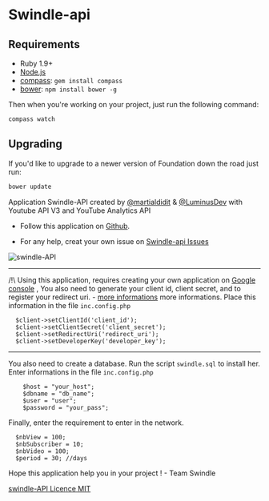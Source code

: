 Swindle-api
===========

## Requirements

  * Ruby 1.9+
  * [Node.js](http://nodejs.org)
  * [compass](http://compass-style.org/): `gem install compass`
  * [bower](http://bower.io): `npm install bower -g`

  
Then when you're working on your project, just run the following command:

```bash
compass watch
```

## Upgrading

If you'd like to upgrade to a newer version of Foundation down the road just run:

```bash
bower update
```

Application Swindle-API created by [@martialdidit](https://github.com/martialdidit) & [@LuminusDev](https://github.com/LuminusDev) with Youtube API V3 and YouTube Analytics API

  + Follow this application on <a href="https://github.com/martialdidit/swindle-api">Github</a>. </p></li>
  + For any help, creat your own issue on <a href="https://github.com/martialdidit/swindle-api/issues">Swindle-api Issues</a></p></li>
  
![swindle-API](http://gyazo.com/ee745be6fee436f9aa39ab400b4cab57.png "Application Swindle-API")

***

/!\ Using this application, requires creating your own application on [Google console](https://cloud.google.com/console#/project) 
  , You also need to generate your client id, client secret, and to register your redirect uri. - [more informations](https://developers.google.com/console/help/new/) more informations. Place this information in the file `inc.config.php`

     
      $client->setClientId('client_id');
      $client->setClientSecret('client_secret');
      $client->setRedirectUri('redirect_uri');
      $client->setDeveloperKey('developer_key');
      

***

You also need to create a database. Run the script `swindle.sql` to install her.
Enter informations in the file `inc.config.php`
```
	$host = "your_host";
	$dbname = "db_name";
	$user = "user";
	$password = "your_pass";
```

Finally, enter the requirement to enter in the network.
```
  $nbView = 100;
  $nbSubscriber = 10; 
  $nbVideo = 100;
  $period = 30; //days
```

Hope this application help you in your project ! - Team Swindle 

[swindle-API Licence MIT](http://opensource.org/licenses/MIT)
